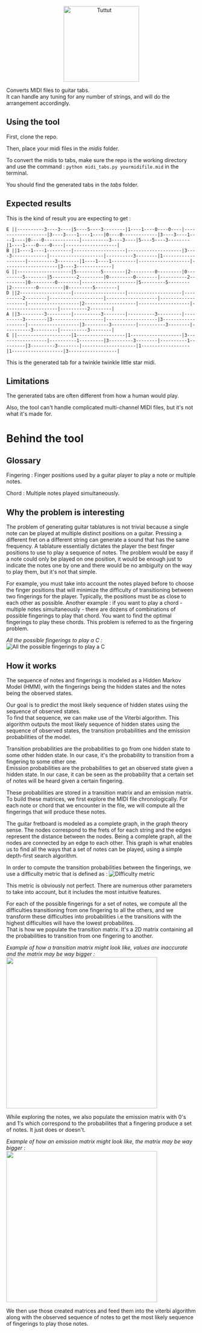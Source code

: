 <p align="center">
	<img src="https://i.ibb.co/FYPcVrK/tuttut.png" alt="Tuttut" height="200" border="0"/>
</p>
Converts MIDI files to guitar tabs.<br />
It can handle any tuning for any number of strings, and will do the arrangement accordingly.

## Using the tool

First, clone the repo.

Then, place your midi files in the *midis* folder.

To convert the midis to tabs, make sure the repo is the working directory and use the command : `python midi_tabs.py yourmidifile.mid` in the terminal.

You should find the generated tabs in the *tabs* folder.

## Expected results

This is the kind of result you are expecting to get :

```text
E ||----------3----3----|5----5----3--------|1----1----0----0----|-------------------|3----3----1----1----|0----0-------------|3----3----1----1----|0----0-------------|----------3----3----|5----5----3--------|1----1----0----0----|-------------------|
B ||1----1----1---------|-------------------|--------------------|3----3-------------|--------------------|----------3--------|1-------------------|----------3--------|1----1----1---------|-------------------|--------------------|3----3-------------|
G ||--------------------|5---------5--------|2---------0---------|0---------5--------|5---------2---------|0---------0--------|----------2---------|0---------0--------|--------------------|5---------5--------|2---------0---------|0---------5--------|
D ||2-------------------|-------------------|--------------------|----------2--------|--------------------|-------------------|--------------------|-------------------|2-------------------|-------------------|--------------------|----------2--------|
A ||3---------3---------|----------3--------|----------3---------|----------3--------|3-------------------|-------------------|3-------------------|-------------------|3---------3---------|----------3--------|----------3---------|----------3--------|
E ||--------------------|1------------------|1-------------------|3------------------|----------1---------|3---------3--------|----------1---------|3---------3--------|--------------------|1------------------|1-------------------|3------------------|

```
 This is the generated tab for a twinkle twinkle little star midi.
 
## Limitations
The generated tabs are often different from how a human would play.

Also, the tool can't handle complicated multi-channel MIDI files, but it's not what it's made for.

# Behind the tool

## Glossary

Fingering : Finger positions used by a guitar player to play a note or multiple notes.

Chord : Multiple notes played simultaneously.

## Why the problem is interesting 

The problem of generating guitar tablatures is not trivial because a single note can be played at multiple distinct positions on a guitar. Pressing a different fret on a different string can generate a sound that has the same frequency. A tablature essentially dictates the player the best finger positions to use to play a sequence of notes.
The problem would be easy if a note could only be played on one position, it would be enough just to indicate the notes one by one and there would be no ambiguity on the way to play them, but it's not that simple.

For example, you must take into account the notes played before to choose the finger positions that will minimize the difficulty of transitioning between two fingerings for the player. Typically, the positions must be as close to each other as possible.
Another example : if you want to play a chord - multiple notes simultaneously - there are dozens of combinations of possible fingerings to play that chord. You want to find the optimal fingerings to play these chords.
This problem is referred to as the fingering problem.

*All the possible fingerings to play a C :*
![All the possible fingerings to play a C](https://i.imgur.com/6WWheRR.png)

## How it works

The sequence of notes and fingerings is modeled as a Hidden Markov Model (HMM), with the fingerings being the hidden states and the notes being the observed states.

Our goal is to predict the most likely sequence of hidden states using the sequence of observed states.\
To find that sequence, we can make use of the Viterbi algorithm. This algorithm outputs the most likely sequence of hidden states using the sequence of observed states, the transition probabilities and the emission probabilities of the model.

Transition probabilities are the probabilities to go from one hidden state to some other hidden state. In our case, it's the probability to transition from a fingering to some other one.\
Emission probabilities are the probabilities to get an observed state given a hidden state. In our case, it can be seen as the probability that a certain set of notes will be heard given a certain fingering. 

These probabilities are stored in a transition matrix and an emission matrix.
To build these matrices, we first explore the MIDI file chronologically. For each note or chord that we encounter in the file, we will compute all the fingerings that will produce these notes.

The guitar fretboard is modeled as a complete graph, in the graph theory sense. The nodes correspond to the frets of for each string and the edges represent the distance between the nodes. Being a complete graph, all the nodes are connected by an edge to each other.
This graph is what enables us to find all the ways that a set of notes can be played, using a simple depth-first search algorithm.

In order to compute the transition probabilities between the fingerings, we use a difficulty metric that is defined as :
![DIfficulty metric](https://i.imgur.com/dpe6lDJ.png)

This metric is obviously not perfect. There are numerous other parameters to take into account, but it includes the most intuitive features.

For each of the possible fingerings for a set of notes, we compute all the difficulties transitioning from one fingering to all the others, and we transform these difficulties into probabilities i.e the transitions with the highest difficulties will have the lowest probabilites.\
That is how we populate the transition matrix. It's a 2D matrix containing all the probabilities to transition from one fingering to another.

*Example of how a transition matrix might look like, values are inaccurate and the matrix may be way bigger :*
<img src="https://i.imgur.com/0slagAT.png" height="400" />

While exploring the notes, we also populate the emission matrix with 0's and 1's which correspond to the probabilites that a fingering produce a set of notes. It just does or doesn't.

*Example of how an emission matrix might look like, the matrix may be way bigger :*\
<img src="https://i.imgur.com/Iq84EGD.png" height="400" />

We then use those created matrices and feed them into the viterbi algorithm along with the observed sequence of notes to get the most likely sequence of fingerings to play those notes.
